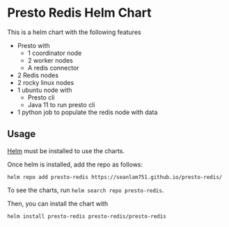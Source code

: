 Presto Redis Helm Chart
==
This is a helm chart with the following features
- Presto with
    - 1 coordinator node
    - 2 worker nodes
    - A redis connector
- 2 Redis nodes
- 2 rocky linux nodes
- 1 ubuntu node with
    - Presto cli
    - Java 11 to run presto cli
- 1 python job to populate the redis node with data
## Usage
[Helm](https://helm.sh) must be installed to use the charts.

Once helm is installed, add the repo as follows:
```console
helm repo add presto-redis https://seanlam751.github.io/presto-redis/
```

To see the charts, run `helm search repo presto-redis`.

Then, you can install the chart with
```console
helm install presto-redis presto-redis/presto-redis
```
